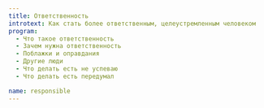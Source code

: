 ```yaml
---
title: Ответственность
introtext: Как стать более ответственным, целеустремленным человеком
program: 
  - Что такое ответственность
  - Зачем нужна ответственность
  - Поблажки и оправдания
  - Другие люди
  - Что делать есть не успеваю
  - Что делать есть передумал

name: responsible
---
```

